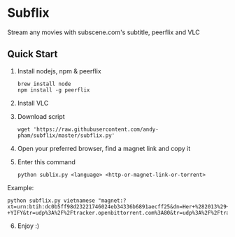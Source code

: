 
# Subflix

Stream any movies with subscene.com's subtitle, peerflix and VLC


## Quick Start

1. Install nodejs, npm & peerflix

    ```
    brew install node
    npm install -g peerflix
    ```

2. Install VLC

3. Download script

    ```
    wget 'https://raw.githubusercontent.com/andy-pham/subflix/master/subflix.py'
    ```

4. Open your preferred browser, find a magnet link and copy it

5. Enter this command

    ```
    python sublix.py <language> <http-or-magnet-link-or-torrent>
    ```

  Example:

  ```
  python subflix.py vietnamese "magnet:?xt=urn:btih:dc0b5ff98d23221746024eb34336b6891aecff25&dn=Her+%282013%29+720p+BrRip+x264+-+YIFY&tr=udp%3A%2F%2Ftracker.openbittorrent.com%3A80&tr=udp%3A%2F%2Ftracker.publicbt.com%3A80&tr=udp%3A%2F%2Ftracker.istole.it%3A6969&tr=udp%3A%2F%2Fopen.demonii.com%3A1337"
  ```

6. Enjoy :)
